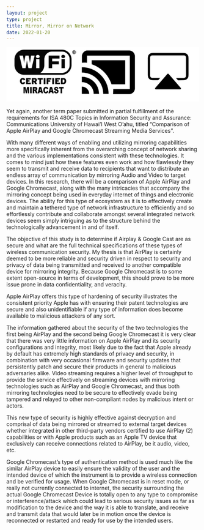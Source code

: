 ```yaml
---
layout: project
type: project
title: Mirror, Mirror on Network
date: 2022-01-20
---
```

<div class="ui small rounded images">
  <img class="ui image" src="../images/mirror.png">
</div>

Yet again, another term paper submitted in partial fulfillment of the
requirements for ISA 480C Topics in Information Security and Assurance:
Communications University of Hawai’I West O’ahu, titled “Comparison of Apple
AirPlay and Google Chromecast Streaming Media Services”. 

With many different ways of enabling and utilizing mirroring capabilities more
specifically inherent from the overarching concept of network sharing and the
various implementations consistent with these technologies. It comes to mind
just how these features even work and how flawlessly they seem to transmit and
receive data to recipients that want to distribute an endless array of
communication by mirroring Audio and Video to target devices. In this research,
there will be a comparison of Apple AirPlay and Google Chromecast, along with
the many intricacies that accompany the mirroring concept being used in
everyday internet of things and electronic devices. The ability for this type
of ecosystem as it is to effectively create and maintain a tethered type of
network infrastructure to efficiently and so effortlessly contribute and
collaborate amongst several integrated network devices seem simply intriguing
as to the structure behind the technologically advancement in and of itself. 

The objective of this study is to determine if Airplay & Google Cast are as
secure and what are the full technical specifications of these types of
wireless communication security. My thesis is that AirPlay is certainly
deemed to be more reliable and security driven in respect to security and
privacy of data being transmitted and received to another compatible device
for mirroring integrity. Because Google Chromecast is to some extent
open-source in terms of development, this should prove to be more issue prone
in data confidentiality, and veracity.

Apple AirPlay offers this type of hardening of security illustrates the
consistent priority Apple has with ensuring their patent technologies are
secure and also unidentifiable if any type of information does become
available to malicious attackers of any sort.

The information gathered about the security of the two technologies the first
being AirPlay and the second being Google Chromecast it is very clear that
there was very little information on Apple AirPlay and its security
configurations and integrity, most likely due to the fact that Apple already
by default has extremely high standards of privacy and security, in combination
with very occasional firmware and security updates that persistently patch and
secure their products in general to malicious adversaries alike. Video
streaming requires a higher level of throughput to provide the service
effectively on streaming devices with mirroring technologies such as AirPlay
and Google Chromecast, and thus both mirroring technologies need to be secure
to effectively evade being tampered and relayed to other non-compliant nodes
by malicious intent or actors.
	
This new type of security is highly effective against decryption and comprisal
of data being mirrored or streamed to external target devices whether integrated
in other third-party vendors certified to use AirPlay (2) capabilities or with
Apple products such as an Apple TV device that exclusively can receive
connections related to AirPlay, be it audio, video, etc.

Google Chromecast’s type of authentication method is used much like the similar
AirPlay device to easily ensure the validity of the user and the intended device
of which the instrument is to provide a wireless connection and be verified for
usage. When Google Chromecast is in reset mode, or really not currently
connected to internet, the security surrounding the actual Google Chromecast
Device is totally open to any type to compromise or interference/attack which
could lead to serious security issues as far as modification to the device and
the way it is able to translate, and receive and transmit data that would later
be in motion once the device is reconnected or restarted and ready for use by
the intended users.
